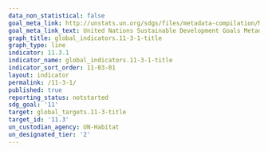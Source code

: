 ```yaml
---
data_non_statistical: false
goal_meta_link: http://unstats.un.org/sdgs/files/metadata-compilation/Metadata-Goal-11.pdf
goal_meta_link_text: United Nations Sustainable Development Goals Metadata (pdf 2066kB)
graph_title: global_indicators.11-3-1-title
graph_type: line
indicator: 11.3.1
indicator_name: global_indicators.11-3-1-title
indicator_sort_order: 11-03-01
layout: indicator
permalink: /11-3-1/
published: true
reporting_status: notstarted
sdg_goal: '11'
target: global_targets.11-3-title
target_id: '11.3'
un_custodian_agency: UN-Habitat
un_designated_tier: '2'
---
```

